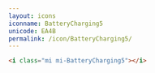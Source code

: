 ```yaml
---
layout: icons
iconname: BatteryCharging5
unicode: EA4B
permalink: /icon/BatteryCharging5/
---
```


``` html
<i class="mi mi-BatteryCharging5"></i>
```
